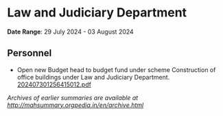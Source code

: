 # Law and Judiciary Department

**Date Range**: 29 July 2024 - 03 August 2024


## Personnel
- Open new Budget head to budget fund under scheme Construction of office buildings under Law and Judiciary Department.\
  [202407301256415012.pdf](https://gr.maharashtra.gov.in/Site/Upload/Government%20Resolutions/English/202407301256415012.pdf)


*Archives of earlier summaries are available at http://mahsummary.orgpedia.in/en/archive.html*